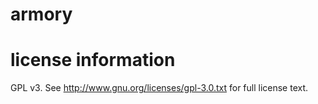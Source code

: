 armory
======

license information
===================
GPL v3. See http://www.gnu.org/licenses/gpl-3.0.txt for full license text.
